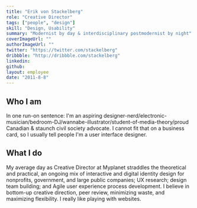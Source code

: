 ```yaml
---
title: "Erik von Stackelberg"
role: "Creative Director"
tags: ["people", "design"]
skill: "Design, Usability"
summary: "Modernist by day & interdisciplinary postmodernist by night"
coverImageUrl: ""
authorImageUrl: ""
twitter: "https://twitter.com/stackelberg"
dribbble: "http://dribbble.com/stackelberg"
linkedin: 
github: 
layout: employee
date: "2011-8-8"
---
```


## Who I am

In one run-on sentence: I'm an aspiring designer-nerd/electronic-musician/bedroom-DJ/wannabe-illustrator/student-of-media-theory/proud Canadian & staunch civil society advocate. I cannot fit that on a business card, so I usually tell people I'm a user interface designer.

## What I do

My average day as Creative Director at Myplanet straddles the theoretical and practical, an ongoing mix of interactive and digital identity design for nonprofits, government, and large public companies; UX research; design team building; and Agile user experience process development. I believe in bottom-up creative direction, peer review, minimizing waste, and maximizing flexibility. I really like playing with websites.